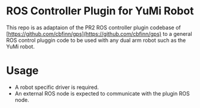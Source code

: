 # ROS Controller Plugin for YuMi Robot
This repo is as adaptaion of the PR2 ROS controller plugin codebase of [https://github.com/cbfinn/gps](https://github.com/cbfinn/gps) to a general ROS control pluggin code to be used with any dual arm robot such as the YuMi robot.

# Usage
* A robot specific driver is required.
* An external ROS node is expected to communicate with the plugin ROS node.
